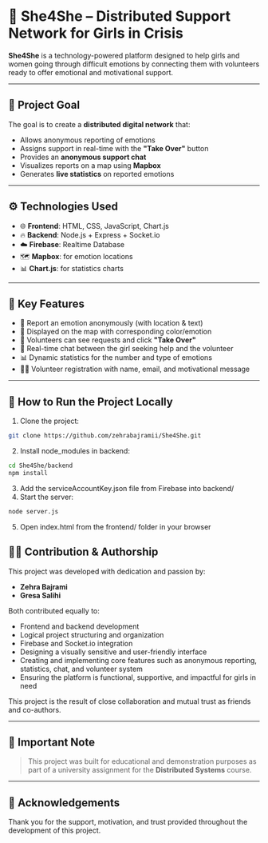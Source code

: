 # 🌸 She4She – Distributed Support Network for Girls in Crisis

**She4She** is a technology-powered platform designed to help girls and women going through difficult emotions by connecting them with volunteers ready to offer emotional and motivational support.

---

## 🎯 Project Goal

The goal is to create a **distributed digital network** that:
- Allows anonymous reporting of emotions
- Assigns support in real-time with the **"Take Over"** button
- Provides an **anonymous support chat**
- Visualizes reports on a map using **Mapbox**
- Generates **live statistics** on reported emotions

---

## ⚙️ Technologies Used

- 🌐 **Frontend**: HTML, CSS, JavaScript, Chart.js
- 🔥 **Backend**: Node.js + Express + Socket.io
- ☁️ **Firebase**: Realtime Database
- 🗺️ **Mapbox**: for emotion locations
- 📊 **Chart.js**: for statistics charts

---

## 📌 Key Features

- 🚨 Report an emotion anonymously (with location & text)
- 📍 Displayed on the map with corresponding color/emotion
- 🤝 Volunteers can see requests and click **"Take Over"**
- 💬 Real-time chat between the girl seeking help and the volunteer
- 📊 Dynamic statistics for the number and type of emotions
- 👩‍💻 Volunteer registration with name, email, and motivational message

---

## 🧪 How to Run the Project Locally

1. Clone the project:
```bash
git clone https://github.com/zehrabajramii/She4She.git
```
2. Install node_modules in backend:
```bash
cd She4She/backend
npm install
```
3. Add the serviceAccountKey.json file from Firebase into backend/
4. Start the server:
```bash
node server.js
```
5. Open index.html from the frontend/ folder in your browser

## 🙋‍♀️ Contribution & Authorship

This project was developed with dedication and passion by:

- **Zehra Bajrami**  
- **Gresa Salihi**

Both contributed equally to:

- Frontend and backend development  
- Logical project structuring and organization  
- Firebase and Socket.io integration  
- Designing a visually sensitive and user-friendly interface  
- Creating and implementing core features such as anonymous reporting, statistics, chat, and volunteer system  
- Ensuring the platform is functional, supportive, and impactful for girls in need  

This project is the result of close collaboration and mutual trust as friends and co-authors.

---

## 📢 Important Note

> This project was built for educational and demonstration purposes as part of a university assignment for the **Distributed Systems** course.

---

## 💖 Acknowledgements

Thank you for the support, motivation, and trust provided throughout the development of this project.

